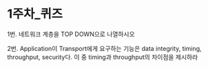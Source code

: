 # 1주차_퀴즈

1번. 네트워크 계층을 TOP DOWN으로 나열하시오

2번. Application이 Transport에게 요구하는 기능은 data integrity, timing, throughput, security다. 이 중 timing과 throughput의 차이점을 제시하라